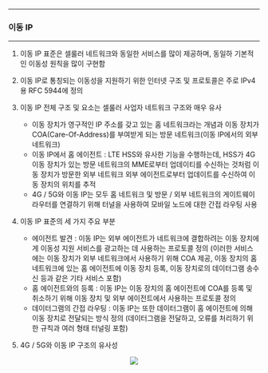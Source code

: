-----
### 이동 IP
-----
1. 이동 IP 표준은 셀룰러 네트워크와 동일한 서비스를 많이 제공하며, 동일하 기본적인 이동성 원칙을 많이 구현함
2. 이동 IP로 통칭되는 이동성을 지원하기 위한 인터넷 구조 및 프로토콜은 주로 IPv4용 RFC 5944에 정의
3. 이동 IP 전체 구조 및 요소는 셀룰러 사업자 네트워크 구조와 매우 유사
   - 이동 장치가 영구적인 IP 주소를 갖고 있는 홈 네트워크라는 개념과 이동 장치가 COA(Care-Of-Address)를 부여받게 되는 방문 네트워크(이동 IP에서의 외부 네트워크)
   - 이동 IP에서 홈 에이전트 : LTE HSS와 유사한 기능을 수행하는데, HSS가 4G 이동 장치가 있는 방문 네트워크의 MME로부터 업데이티를 수신하는 것처럼 이동 장치가 방문한 외부 네트워크 외부 에이전트로부터 업데이트를 수신하여 이동 장치의 위치를 추적
   - 4G / 5G와 이동 IP는 모두 홈 네트워크 및 방문 / 외부 네트워크의 게이트웨이 라우터를 연결하기 위해 터널을 사용하여 모바일 노드에 대한 간접 라우팅 사용

5. 이동 IP 표준의 세 가지 주요 부분
   - 에이전트 발견 : 이동 IP는 외부 에이전트가 네트워크에 결합하려는 이동 장치에게 이동성 지원 서비스를 광고하는 데 사용하는 프로토콜 정의 (이러한 서비스에는 이동 장치가 외부 네트워크에서 사용하기 위해 COA 제공, 이동 장치의 홈 네트워크에 있는 홈 에이전트에 이동 장치 등록, 이동 장치로의 데이터그램 송수신 등과 같은 기타 서비스 포함)
   - 홈 에이전트와의 등록 : 이동 IP는 이동 장치의 홈 에이전트에 COA를 등록 및 취소하기 위해 이동 장치 및 외부 에이전트에서 사용하는 프로토콜 정의
   - 데이터그램의 간접 라우팅 : 이동 IP는 또한 데이터그램이 홈 에이전트에 의해 이동 장치로 전달되는 방식 정의 (데이터그램을 전달하고, 오류를 처리하기 위한 규칙과 여러 형태 터널링 포함)

6. 4G / 5G와 이동 IP 구조의 유사성
<div align="center">
<img src="https://github.com/user-attachments/assets/0cc171ef-9e88-49f0-8621-30aa33da5d9f">
</div>
